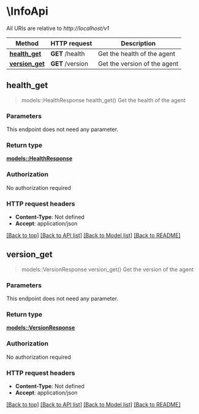 # \InfoApi

All URIs are relative to *http://localhost/v1*

Method | HTTP request | Description
------------- | ------------- | -------------
[**health_get**](InfoApi.md#health_get) | **GET** /health | Get the health of the agent
[**version_get**](InfoApi.md#version_get) | **GET** /version | Get the version of the agent



## health_get

> models::HealthResponse health_get()
Get the health of the agent

### Parameters

This endpoint does not need any parameter.

### Return type

[**models::HealthResponse**](HealthResponse.md)

### Authorization

No authorization required

### HTTP request headers

- **Content-Type**: Not defined
- **Accept**: application/json

[[Back to top]](#) [[Back to API list]](../README.md#documentation-for-api-endpoints) [[Back to Model list]](../README.md#documentation-for-models) [[Back to README]](../README.md)


## version_get

> models::VersionResponse version_get()
Get the version of the agent

### Parameters

This endpoint does not need any parameter.

### Return type

[**models::VersionResponse**](VersionResponse.md)

### Authorization

No authorization required

### HTTP request headers

- **Content-Type**: Not defined
- **Accept**: application/json

[[Back to top]](#) [[Back to API list]](../README.md#documentation-for-api-endpoints) [[Back to Model list]](../README.md#documentation-for-models) [[Back to README]](../README.md)

